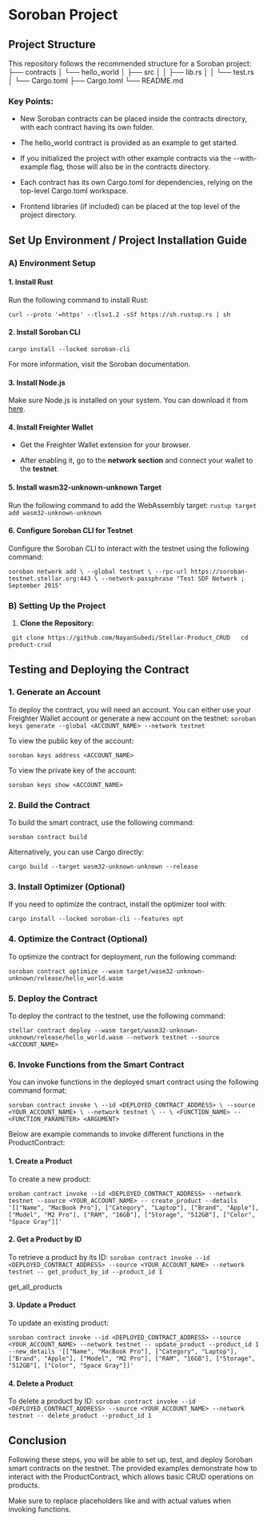Soroban Project
===============

Project Structure
-----------------

This repository follows the recommended structure for a Soroban project:
├── contracts
│   └── hello_world
│       ├── src
│       │   ├── lib.rs
│       │   └── test.rs
│       └── Cargo.toml
├── Cargo.toml
└── README.md

### Key Points:

*   New Soroban contracts can be placed inside the contracts directory, with each contract having its own folder.
    
*   The hello\_world contract is provided as an example to get started.
    
*   If you initialized the project with other example contracts via the --with-example flag, those will also be in the contracts directory.
    
*   Each contract has its own Cargo.toml for dependencies, relying on the top-level Cargo.toml workspace.
    
*   Frontend libraries (if included) can be placed at the top level of the project directory.
    

Set Up Environment / Project Installation Guide
-----------------------------------------------

### A) **Environment Setup**


#### 1\. Install Rust

Run the following command to install Rust:

`curl --proto '=https' --tlsv1.2 -sSf https://sh.rustup.rs | sh`

#### 2\. Install Soroban CLI

`cargo install --locked soroban-cli`

For more information, visit the Soroban documentation.

#### 3\. Install Node.js

Make sure Node.js is installed on your system. You can download it from [here](https://nodejs.org/).

#### 4\. Install Freighter Wallet

*   Get the Freighter Wallet extension for your browser.
    
*   After enabling it, go to the **network section** and connect your wallet to the **testnet**.
    

#### 5\. Install wasm32-unknown-unknown Target

Run the following command to add the WebAssembly target:
`rustup target add wasm32-unknown-unknown`

#### 6\. Configure Soroban CLI for Testnet

Configure the Soroban CLI to interact with the testnet using the following command:

`soroban network add \
  --global testnet \
  --rpc-url https://soroban-testnet.stellar.org:443 \
  --network-passphrase "Test SDF Network ; September 2015"`

### B) **Setting Up the Project**

1.  **Clone the Repository:**

` git clone https://github.com/NayanSubedi/Stellar-Product_CRUD  
cd product-crud`

Testing and Deploying the Contract
----------------------------------

### 1\. **Generate an Account**

To deploy the contract, you will need an account. You can either use your Freighter Wallet account or generate a new account on the testnet:
`soroban keys generate --global <ACCOUNT_NAME> --network testnet`

To view the public key of the account:

`soroban keys address <ACCOUNT_NAME>`

To view the private key of the account:

`soroban keys show <ACCOUNT_NAME>`

### 2\. **Build the Contract**

To build the smart contract, use the following command:

`soroban contract build`

Alternatively, you can use Cargo directly:

`cargo build --target wasm32-unknown-unknown --release`

### 3\. **Install Optimizer (Optional)**

If you need to optimize the contract, install the optimizer tool with:

`cargo install --locked soroban-cli --features opt`

### 4\. **Optimize the Contract (Optional)**

To optimize the contract for deployment, run the following command:

`soroban contract optimize --wasm target/wasm32-unknown-unknown/release/hello_world.wasm`

### 5\. **Deploy the Contract**

To deploy the contract to the testnet, use the following command:

`stellar contract deploy --wasm target/wasm32-unknown-unknown/release/hello_world.wasm --network testnet --source <ACCOUNT_NAME>`

### 6\. **Invoke Functions from the Smart Contract**

You can invoke functions in the deployed smart contract using the following command format:

`soroban contract invoke \
  --id <DEPLOYED_CONTRACT_ADDRESS> \
  --source <YOUR_ACCOUNT_NAME> \
  --network testnet \
  -- \
  <FUNCTION_NAME> --<FUNCTION_PARAMETER> <ARGUMENT>` 

Below are example commands to invoke different functions in the ProductContract:

#### 1\. **Create a Product**

To create a new product:

`oroban contract invoke --id <DEPLOYED_CONTRACT_ADDRESS> --network testnet --source <YOUR_ACCOUNT_NAME> -- create_product --details '[["Name", "MacBook Pro"], ["Category", "Laptop"], ["Brand", "Apple"], ["Model", "M2 Pro"], ["RAM", "16GB"], ["Storage", "512GB"], ["Color", "Space Gray"]]'`

#### 2\. **Get a Product by ID**

To retrieve a product by its ID:
`soroban contract invoke --id <DEPLOYED_CONTRACT_ADDRESS> --source <YOUR_ACCOUNT_NAME> --network testnet -- get_product_by_id --product_id 1`


get_all_products
#### 3\. **Update a Product**

To update an existing product:

`soroban contract invoke --id <DEPLOYED_CONTRACT_ADDRESS> --source <YOUR_ACCOUNT_NAME> --network testnet -- update_product --product_id 1 --new_details '[["Name", "MacBook Pro"], ["Category", "Laptop"], ["Brand", "Apple"], ["Model", "M2 Pro"], ["RAM", "16GB"], ["Storage", "512GB"], ["Color", "Space Gray"]]'`

#### 4\. **Delete a Product**

To delete a product by ID:
`soroban contract invoke --id <DEPLOYED_CONTRACT_ADDRESS> --source <YOUR_ACCOUNT_NAME> --network testnet -- delete_product --product_id 1`





Conclusion
----------

Following these steps, you will be able to set up, test, and deploy Soroban smart contracts on the testnet. The provided examples demonstrate how to interact with the ProductContract, which allows basic CRUD operations on products.

Make sure to replace placeholders like and with actual values when invoking functions.
